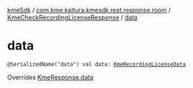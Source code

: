 [kmeSdk](../../index.md) / [com.kme.kaltura.kmesdk.rest.response.room](../index.md) / [KmeCheckRecordingLicenseResponse](index.md) / [data](./data.md)

# data

`@SerializedName("data") val data: `[`KmeRecordingLicenseData`](../-kme-recording-license-data/index.md)

Overrides [KmeResponse.data](../../com.kme.kaltura.kmesdk.rest.response/-kme-response/data.md)

